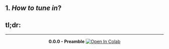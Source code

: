  

## 1. *How to tune in*?

##  tl;dr: 
------
<center><strong>0.0.0 - Preamble</strong>
<a href="https://colab.research.google.com/github/ypeleg/stacking/blob/master/live.ipynb" target="_parent"><img src="https://colab.research.google.com/assets/colab-badge.svg" alt="Open In Colab"/></a></center>
<br>
